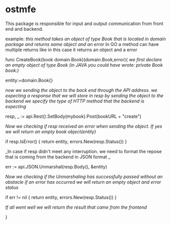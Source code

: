 # ostmfe
This package is responsible for input and output communication
from front end and backend. 

example:
_this method takes an object of type Book that is located in domain package and returns same object and an error_
In GO a method can have multiple returns like in this case it returns an object and a error

func CreateBook(book domain.Book)(domain.Book,error){ 
_we first declare an empty object of type Book (in JAVA you could have wrote: private Book book:)_

entity:=domain.Book{}

_now we sending the object to the back end through the API address. we expecting a response that we will store in resp_
_by sending the object to the backend we specify the type of HTTP method that the backend is expecting_


resp, _ := api.Rest().SetBody(mybook).Post(bookURL + "create")

_Now we checking if resp received an error when sending the object. If yes we will return an empty book object(entity)_


if resp.IsError() {
		return entity, errors.New(resp.Status())
	}
	
_In case if resp didn't meet any interruption. we need to format the repose that is coming from the backend in JSON format _


err := api.JSON.Unmarshal(resp.Body(), &entity)


_Now we checking if the Unmarshaling has successfully passed without an obstacle_
_if an error has occurred we will return an empty object and error status_


if err != nil {
		return entity, errors.New(resp.Status())
	}


_If all went well we will return the result that came from the frontend_

}

